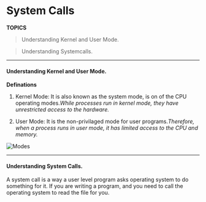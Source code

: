 # System Calls

**TOPICS**
>Understanding Kernel and User Mode.

>Understanding Systemcalls.

---

#### Understanding Kernel and User Mode.

**Definations**

1. Kernel Mode: It is also known as the system mode, is on of the CPU operating modes.*While processes run in kernel mode, they have unrestricted access to the hardware.*

2. User Mode: It is the non-privilaged mode for user programs.*Therefore, when a process runs in user mode, it has limited access to the CPU and memory.*

![Modes](https://i.imgur.com/qLenz71.png)

---

#### Understanding System Calls.

A system call is a way a user level program asks operating system to do something for it. If you are writing a program, and you need to call the operating system to read the file for you.


